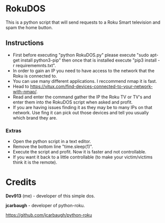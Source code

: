 # RokuDOS
This is a python script that will send requests to a Roku Smart television and spam the home button.

## Instructions
* First before executing "python RokuDOS.py" please execute "sudo apt-get install python3-pip" then once that is installed execute "pip3 install -r requirememnts.txt".
* In order to gain an IP you need to have access to the network that the Roku is connected to.
* You can use many different applications. I reccommend nmap it is fast.
* Head to https://vitux.com/find-devices-connected-to-your-network-with-nmap/.
* Read and enter the command gather the IP the Roku TV or TV's and enter them into the RokuDOS script when asked and profit.
* If you are having issues finding it as they may be to many IPs on that network. Use fing it can pick out those devices and tell you usually which brand they are.

### Extras
* Open the python script in a text editor.
* Remove the bottom line "time.sleep(1)".
* Execute the script and profit. Now it is faster and not controllable.
* If you want it back to a little controllable (to make your victim/victims think it is the remote).

# Credits
<b>Dev913</b> (me) - developer of this simple dos.

<b>jcarbaugh</b> - developer of python-roku.

https://github.com/jcarbaugh/python-roku
